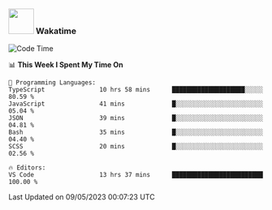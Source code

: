 ### <img src="https://media.giphy.com/media/VgCDAzcKvsR6OM0uWg/giphy.gif" width="50"> Wakatime

  <!--START_SECTION:waka-->
![Code Time](http://img.shields.io/badge/Code%20Time-1%2C397%20hrs%2051%20mins-blue)

📊 **This Week I Spent My Time On** 

```text
💬 Programming Languages: 
TypeScript               10 hrs 58 mins      ████████████████████░░░░░   80.59 % 
JavaScript               41 mins             █░░░░░░░░░░░░░░░░░░░░░░░░   05.04 % 
JSON                     39 mins             █░░░░░░░░░░░░░░░░░░░░░░░░   04.81 % 
Bash                     35 mins             █░░░░░░░░░░░░░░░░░░░░░░░░   04.40 % 
SCSS                     20 mins             █░░░░░░░░░░░░░░░░░░░░░░░░   02.56 % 

🔥 Editors: 
VS Code                  13 hrs 37 mins      █████████████████████████   100.00 % 
```


 Last Updated on 09/05/2023 00:07:23 UTC
<!--END_SECTION:waka-->
